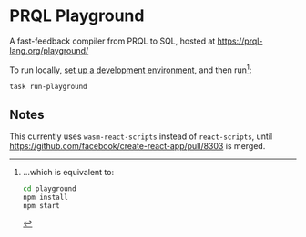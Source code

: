 # PRQL Playground

A fast-feedback compiler from PRQL to SQL, hosted at <https://prql-lang.org/playground/>

To run locally, [set up a development
environment](../DEVELOPMENT.md#development-environment), and then run[^1]:

```sh
task run-playground
```

[^1]: ...which is equivalent to:

    ```sh
    cd playground
    npm install
    npm start
    ```

## Notes

This currently uses `wasm-react-scripts` instead of `react-scripts`, until
<https://github.com/facebook/create-react-app/pull/8303> is merged.
